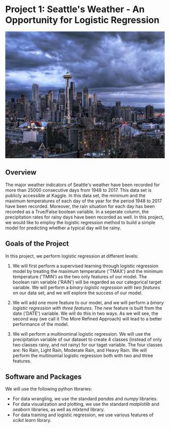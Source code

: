 # Project 1: Seattle's Weather - An Opportunity for Logistic Regression
<p align="center">
<img src="rainy-seattle.png" width=800, height=400>

## Overview 
The major weather indicators of Seattle's weather have been recorded for more than 25000 consecutive days from 1948 to 2017. This data set is publicly accessible at Kaggle. In this data set, the minimum and the maximum temperatures of each day of the year for the period 1948 to 2017 have been recorded. Moreover, the rain situation for each day has been recorded as a True/False boolean variable. In a seperate column, the precipitation rates for rainy days have been recorded as well. In this project, we would like to employ the logistic regression method to build a simple model for predicting whether a typical day will be rainy.

## Goals of the Project
In this project, we perform logistic regression at different levels:

1. We will first perform a supervised learning through logistic regression model by treating the maximum temperature ('TMAX') and the minimum temperature ('TMIN') as the two only features of our model. The boolean rain variable ('RAIN') will be regarded as our categorical target variable. We will perform a *binary logistic regression with two features* on our data set, and we will explore the success of our model.

2. We will add one more feature to our model, and we will perform a *binary logistic regression with three features*. The new feature is built from the date ('DATE') variable. We will do this in two ways. As we will see, the second way (we call it The More Refined Approach) will lead to a better performance of the model.

3. We will perform a multinominal logistic regression. We will use the precipitation variable of our dataset to create 4 classes (instead of only two classes rainy, and not rainy) for our taget variable. The four classes are: No Rain, Light Rain, Moderate Rain, and Heavy Rain. We will perform the multinomial logistic regression both with two and three features.

## Software and Packages
We will use the following python libraries:

- For data wrangling, we use the standard *pandas* and *numpy* libraries.
- For data visualization and plotting, we use the standard *matplotlib* and *seaborn* libraries, as well as *mlxtend* library.
- For data training and logistic regression, we use various features of *scikit learn* library. 
